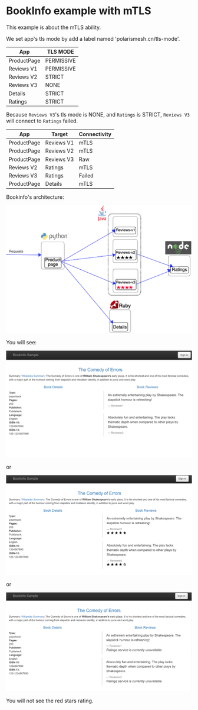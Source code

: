 # BookInfo example with mTLS

This example is about the mTLS ability.

We set app's tls mode by add a label named 'polarismesh.cn/tls-mode'.

| App         | TLS MODE   |
| ----------- | ---------- |
| ProductPage | PERMISSIVE |
| Reviews V1  | PERMISSIVE |
| Reviews V2  | STRICT     |
| Reviews V3  | NONE       |
| Details     | STRICT     |
| Ratings     | STRICT     |

Because `Reviews V3`'s tls mode is NONE, and `Ratings` is STRICT,  `Reviews V3` will connect to `Ratings` failed.


| App         | Target     | Connectivity |
| ----------- | ---------- | ------------ |
| ProductPage | Reviews V1 | mTLS         |
| ProductPage | Reviews V2 | mTLS         |
| ProductPage | Reviews V3 | Raw          |
| Reviews V2  | Ratings    | mTLS         |
| Reviews V3  | Ratings    | Failed       |
| ProductPage | Details    | mTLS         |

Bookinfo's architecture:

![bookinfo](../extended-bookinfo/pic/arch.png)

You will see:

![reviewsv3](./reviewsv1.png)

or 

![reviewsv3](./reviewsv2.png)

or

![reviewsv3](./reviewsv3.png)

You will not see the red stars rating.